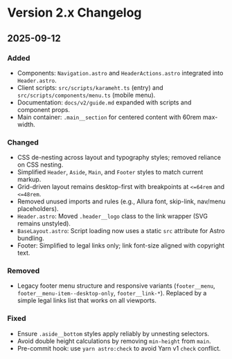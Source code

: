 # Version 2.x Changelog

## 2025-09-12

### Added

- Components: `Navigation.astro` and `HeaderActions.astro` integrated into `Header.astro`.
- Client scripts: `src/scripts/karameht.ts` (entry) and `src/scripts/components/menu.ts` (mobile menu).
- Documentation: `docs/v2/guide.md` expanded with scripts and component props.
- Main container: `.main__section` for centered content with 60rem max-width.

### Changed

- CSS de-nesting across layout and typography styles; removed reliance on CSS nesting.
- Simplified `Header`, `Aside`, `Main`, and `Footer` styles to match current markup.
- Grid-driven layout remains desktop-first with breakpoints at `<=64rem` and `<=48rem`.
- Removed unused imports and rules (e.g., Allura font, skip-link, nav/menu placeholders).
- `Header.astro`: Moved `.header__logo` class to the link wrapper (SVG remains unstyled).
- `BaseLayout.astro`: Script loading now uses a static `src` attribute for Astro bundling.
- Footer: Simplified to legal links only; link font-size aligned with copyright text.

### Removed

- Legacy footer menu structure and responsive variants (`footer__menu`, `footer__menu-item--desktop-only`, `footer__link-*`). Replaced by a simple legal links list that works on all viewports.

### Fixed

- Ensure `.aside__bottom` styles apply reliably by unnesting selectors.
- Avoid double height calculations by removing `min-height` from `main`.
- Pre-commit hook: use `yarn astro:check` to avoid Yarn v1 `check` conflict.
